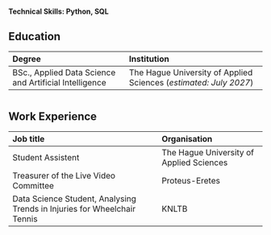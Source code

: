 
<!--
![headshot](/assets/img/headshot.jpg)
-->
#### Technical Skills: Python, SQL

## Education	
| Degree  | Institution |
| :------------- | :------------- |
| BSc., Applied Data Science and Artificial Intelligence | The Hague University of Applied Sciences (_estimated: July 2027_) |

#

## Work Experience
| Job title | Organisation |
| :------------- | :------------- |
| Student Assistent | The Hague University of Applied Sciences |
| Treasurer of the Live Video Committee | Proteus-Eretes |
| Data Science Student, Analysing Trends in Injuries for Wheelchair Tennis | KNLTB |

<!-- ## Projects -->
<!-- ### Football match predictions [(Github)](https://github.com/lalutir/Football-match-predictions)
- Predicts football match scorelines using a machine learning model with Python, featuring advanced data analysis and prediction capabilities.-->
